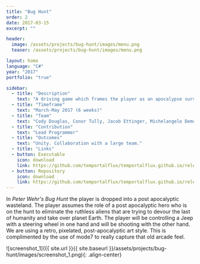```yaml
---
title: "Bug Hunt"
order: 2
date: 2017-03-15
excerpt: ""

header:
  image: /assets/projects/bug-hunt/images/menu.png
  teaser: /assets/projects/bug-hunt/images/menu.png

layout: home
language: "C#"
year: "2017"
portfolio: "true"

sidebar:
  - title: "Description"
    text: "A driving game which frames the player as an apocalypse survivor on the run from invading aliens. The player uses a Wiimote based gun and a steering wheel to drive themselves away from danger."
  - title: "Timeframe"
    text: "March-May 2017 (6 weeks)"
  - title: "Team"
    text: "Cody Douglas, Conor Tully, Jacob Ettinger, Michelangelo Demo, Jennifer Carlin, Michael Andrews, Cory Smith"
  - title: "Contribution"
    text: "Lead Programmer"
  - title: "Outcomes"
    text: "Unity. Collaboration with a large team."
  - title: "Links"
  - button: Executable
    icon: download
    link: https://github.com/temportalflux/temportalflux.github.io/releases/download/download-bug_hunt-executable/executable.zip
  - button: Repository
    icon: download
    link: https://github.com/temportalflux/temportalflux.github.io/releases/download/download-bug_hunt-repository/repository.zip
---
```


In _Peter Wehr's Bug Hunt_ the player is dropped into a post apocalyptic wasteland. The player assumes the role of a post apocalyptic hero who is on the hunt to eliminate the ruthless aliens that are trying to devour the last of humanity and take over planet Earth. The player will be controlling a Jeep with a steering wheel in one hand and will be shooting with the other hand. We are using a retro, pixelated, post-apocalyptic art style. This is complimented by the use of mode7 to really capture that old arcade feel.

![screenshot_1]({{ site.url }}{{ site.baseurl }}/assets/projects/bug-hunt/images/screenshot_1.png){: .align-center}
